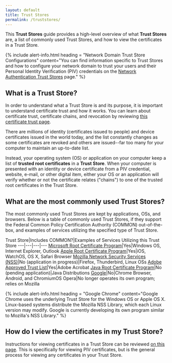 ```yaml
---
layout: default
title: Trust Stores
permalink: /truststores/
---
```


This **Trust Stores** guide provides a high-level overview of what **Trust Stores** are, a list of commonly used Trust Stores, and how to view the certificates in a Trust Store. 

{% include alert-info.html heading = "Network Domain Trust Store Configurations" content="You can find information specific to Trust Stores and how to configure your network domain to trust your users and their Personal Identity Verification (PIV) credentials on the [Network Authentication Trust Stores](https://piv.idmanagement.gov/networkconfig/trustedroots) page." %}


## What is a Trust Store?
In order to understand what a Trust Store is and its purpose, it is important to understand certificate trust and how it works. You can learn about certificate trust, certificate chains, and revocation by reviewing [this certificate trust page](https://piv.idmanagement.gov/pivcertchains/).

There are millions of identity (certificates issued to people) and device certificates issued in the world today, and the list constantly changes as some certificates are revoked and others are issued--far too many for your computer to maintain an up-to-date list.  

Instead, your operating system (OS) or application on your computer keep a list of **trusted root certificates** in a **Trust Store**. When your computer is presented with an identity or device certificate from a PIV credential, website, e-mail, or other digital item, either your OS or an application will verify whether or not the certificate relates ("chains") to one of the trusted root certificates in the Trust Store.  


## What are the most commonly used Trust Stores?
The most commonly used Trust Stores are kept by applications, OSs, and browsers. Below is a table of commonly used Trust Stores, if they support the Federal Common Policy Certification Authority (COMMON) out-of-the-box, and examples of services utilizing the specified type of Trust Store.

Trust Store|Includes COMMON?|Examples of Services Utilizing this Trust Store
---|---|---|---
[Microsoft Root Certificate Program](http://aka.ms/RootCert)|Yes|Windows OS, Internet Explorer, Outlook
[Apple Root Certificate Program](https://www.apple.com/certificateauthority/ca_program.html)|Yes|iOS, WatchOS, OS X, Safari Browser
[Mozilla Network Security Services (NSS)](https://www.mozilla.org/en-US/about/governance/policies/security-group/certs/policy/)|No (application in progress)|Firefox, Thunderbird, Linux OSs
[Adobe Approved Trust List](https://helpx.adobe.com/acrobat/kb/approved-trust-list2.html)|Yes|Adobe Acrobat
[Java Root Certificate Program](http://www.oracle.com/technetwork/java/javase/javasecarootcertsprogram-1876540.html)|No (pending application)|Java Distributions
[Google](https://www.chromium.org/Home/chromium-security/root-ca-policy)|No|Chrome Browser, Android, and ChromiumOS
Opera|No longer operates its own program; relies on Mozilla

{% include alert-info.html heading = "Google Chrome" content="Google Chrome uses the underlying Trust Store for the Windows OS or Apple OS X.  Linux-based systems distribute the Mozilla NSS Library, which each Linux version may modify. Google is currently developing its own program similar to Mozilla's NSS Library." %}


## How do I view the certificates in my Trust Store?

Instructions for viewing certificates in a Trust Store can be reviewed [on this page](https://piv.idmanagement.gov/details/#viewing-your-piv-credential-certificates). This is specifically for viewing PIV certificates, but is the general process for viewing any certificates in your Trust Store.
